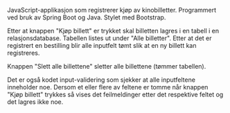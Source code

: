 JavaScript-applikasjon som registrerer kjøp av kinobilletter. Programmert ved bruk av Spring Boot og Java. Stylet med Bootstrap.

Etter at knappen "Kjøp billett" er trykket skal billetten lagres i en tabell i en relasjonsdatabase. Tabellen listes ut under "Alle billetter". Etter at det er registrert en bestilling blir alle inputfelt tømt slik at en ny billett kan registreres.

Knappen "Slett alle billettene" sletter alle billettene (tømmer tabellen).

Det er også kodet input-validering som sjekker at alle inputfeltene inneholder noe. Dersom et eller flere av feltene er tomme når knappen "Kjøp billett" trykkes så vises det feilmeldinger etter det respektive feltet og det lagres ikke noe.
